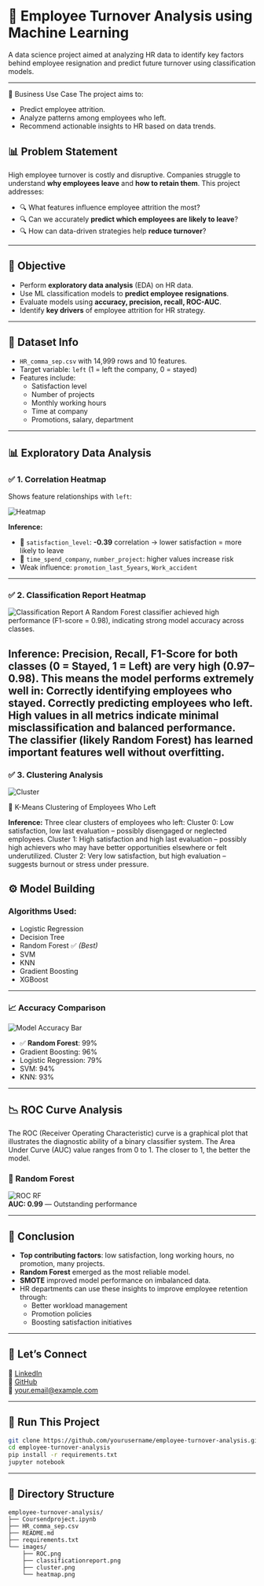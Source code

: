
# 🧠 Employee Turnover Analysis using Machine Learning

A data science project aimed at analyzing HR data to identify key factors behind employee resignation and predict future turnover using classification models.

---

🎯 Business Use Case
The project aims to:
- Predict employee attrition.
- Analyze patterns among employees who left.
- Recommend actionable insights to HR based on data trends.

## 📊 Problem Statement

High employee turnover is costly and disruptive. Companies struggle to understand **why employees leave** and **how to retain them**. This project addresses:

- 🔍 What features influence employee attrition the most?
- 🔍 Can we accurately **predict which employees are likely to leave**?
- 🔍 How can data-driven strategies help **reduce turnover**?

---

## 🎯 Objective

- Perform **exploratory data analysis** (EDA) on HR data.
- Use ML classification models to **predict employee resignations**.
- Evaluate models using **accuracy, precision, recall, ROC-AUC**.
- Identify **key drivers** of employee attrition for HR strategy.

---

## 🧾 Dataset Info

- `HR_comma_sep.csv` with 14,999 rows and 10 features.
- Target variable: `left` (1 = left the company, 0 = stayed)
- Features include:
  - Satisfaction level
  - Number of projects
  - Monthly working hours
  - Time at company
  - Promotions, salary, department

---

## 📊 Exploratory Data Analysis

### ✅ 1. Correlation Heatmap

Shows feature relationships with `left`:

![Heatmap](Images/heatmap.png)

**Inference:**
- 🔻 `satisfaction_level`: **-0.39** correlation → lower satisfaction = more likely to leave
- 🔺 `time_spend_company`, `number_project`: higher values increase risk
- Weak influence: `promotion_last_5years`, `Work_accident`

---

### ✅ 2. Classification Report Heatmap
![Classification Report](Images/classificationreport.png)
A Random Forest classifier achieved high performance (F1-score = 0.98), indicating strong model accuracy across classes.

**Inference:**
Precision, Recall, F1-Score for both classes (0 = Stayed, 1 = Left) are very high (0.97–0.98).
This means the model performs extremely well in:
Correctly identifying employees who stayed.
Correctly predicting employees who left.
High values in all metrics indicate minimal misclassification and balanced performance.
The classifier (likely Random Forest) has learned important features well without overfitting.
----
### ✅ 3. Clustering Analysis
![Cluster](Images/cluster.png)

👥 K-Means Clustering of Employees Who Left

**Inference:**
Three clear clusters of employees who left:
Cluster 0: Low satisfaction, low last evaluation – possibly disengaged or neglected employees.
Cluster 1: High satisfaction and high last evaluation – possibly high achievers who may have better opportunities elsewhere or felt underutilized.
Cluster 2: Very low satisfaction, but high evaluation – suggests burnout or stress under pressure.


## ⚙️ Model Building

### Algorithms Used:
- Logistic Regression
- Decision Tree
- Random Forest ✅ *(Best)*
- SVM
- KNN
- Gradient Boosting
- XGBoost

---

### 📈 Accuracy Comparison

![Model Accuracy Bar](images/model_accuracy.png)

- ✅ **Random Forest**: 99%
- Gradient Boosting: 96%
- Logistic Regression: 79%
- SVM: 94%
- KNN: 93%

---

## 📉 ROC Curve Analysis

The ROC (Receiver Operating Characteristic) curve is a graphical plot that illustrates the diagnostic ability of a binary classifier system. The Area Under Curve (AUC) value ranges from 0 to 1. The closer to 1, the better the model.

### 🔷 Random Forest
![ROC RF](Images/ROC.png)  
**AUC: 0.99** — Outstanding performance

---

## 🧠 Conclusion

- **Top contributing factors**: low satisfaction, long working hours, no promotion, many projects.
- **Random Forest** emerged as the most reliable model.
- **SMOTE** improved model performance on imbalanced data.
- HR departments can use these insights to improve employee retention through:
  - Better workload management
  - Promotion policies
  - Boosting satisfaction initiatives

---

## 🤝 Let’s Connect

💼 [LinkedIn](https://www.linkedin.com/in/yourprofile)  
🐙 [GitHub](https://github.com/yourusername)  
📧 your.email@example.com

---

## 🔧 Run This Project

```bash
git clone https://github.com/yourusername/employee-turnover-analysis.git
cd employee-turnover-analysis
pip install -r requirements.txt
jupyter notebook
```

---

## 📁 Directory Structure

```
employee-turnover-analysis/
├── Coursendproject.ipynb
├── HR_comma_sep.csv
├── README.md
├── requirements.txt
└── images/
    ├── ROC.png
    ├── classificationreport.png
    ├── cluster.png
    └── heatmap.png
```
